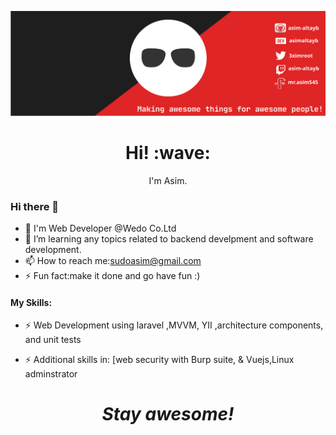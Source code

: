 [![Social banner for Asim](https://github.com/asim-altayb/asim-altayb/blob/main/assets/my_header.svg)](https://facebook.com/mr.asim545)
<h1 align='center'> Hi! :wave:</h1>
<p align='center'>
I'm Asim.
</p>


### Hi there 👋
- 🔭 I'm Web Developer @Wedo Co.Ltd
- 🌱 I’m learning any topics related to backend develpment and software development.
- 📫 How to reach me:sudoasim@gmail.com
- ⚡ Fun fact:make it done and go have fun :)



#### My Skills: 
- ⚡ Web Development using laravel ,MVVM, YII ,architecture components, and unit tests

- ⚡ Additional skills in: [web security with Burp suite, & Vuejs,Linux adminstrator



<h1 align='center'><i>Stay awesome!</i></h1>

